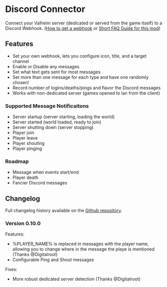 # Discord Connector

Connect your Valheim server (dedicated or served from the game itself) to a Discord Webhook. 
([How to get a webhook](https://github.com/nwesterhausen/valheim-discordconnector/blob/main/Metadata/HowtoGuide.md#how-to-get-a-discord-webhook) or [Short FAQ Guide for this mod](https://github.com/nwesterhausen/valheim-discordconnector/blob/main/Metadata/HowtoGuide.md))

## Features

- Set your own webhook, lets you configure icon, title, and a target channel
- Enable or Disable any messages
- Set what text gets sent for most messages
- Set more than one message for each type and have one randomly chosen!
- Record number of logins/deaths/pings and flavor the Discord messages
- Works with non-dedicated server (games opened to lan from the client)

### Supported Message Notificaitons

- Server startup (server starting, loading the world)
- Server started (world loaded, ready to join)
- Server shutting down (server stopping)
- Player join
- Player leave
- Player shouting
- Player pinging

### Roadmap

- Message when events start/end
- Player death
- Fancier Discord messages

## Changelog

Full changelog history available on the
[Github repository](https://github.com/nwesterhausen/valheim-discordconnector/blob/main/Metadata/CHANGELOG.md).

### Version 0.10.0

Features:

- %PLAYER_NAME% is replaced in messages with the player name, allowing you to change
where in the message the playe is mentioned (Thanks @Digitalroot)
- Configurable Ping and Shout messages

Fixes:

- More robust dedicated server detection (Thanks @Digitalroot)
